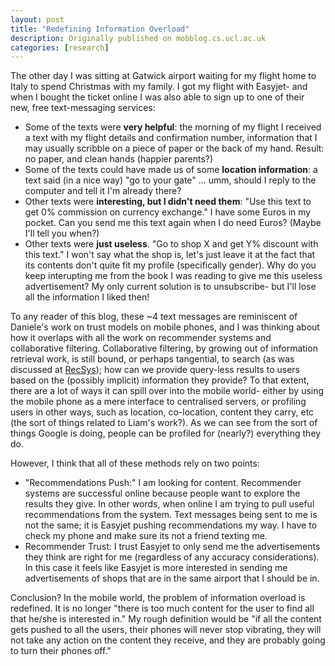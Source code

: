 ```yaml
---
layout: post
title: "Redefining Information Overload"
description: Originally published on mobblog.cs.ucl.ac.uk
categories: [research]
---
```


The other day I was sitting at Gatwick airport waiting for my flight home to Italy to spend Christmas with my family. I got my flight with Easyjet- and when I bought the ticket online I was also able to sign up to one of their new, free text-messaging services:
* Some of the texts were **very helpful**: the morning of my flight I received a text with my flight details and confirmation number, information that I may usually scribble on a piece of paper or the back of my hand. Result: no paper, and clean hands (happier parents?)
* Some of the texts could have made us of some **location information**: a text said (in a nice way) "go to your gate" ... umm, should I reply to the computer and tell it I'm already there?
* Other texts were **interesting, but I didn't need them**: "Use this text to get 0% commission on currency exchange." I have some Euros in my pocket. Can you send me this text again when I do need Euros? (Maybe I'll tell you when?)
* Other texts were **just useless**. "Go to shop X and get Y% discount with this text." I won't say what the shop is, let's just leave it at the fact that its contents don't quite fit my profile (specifically gender). Why do you keep interupting me from the book I was reading to give me this useless advertisement? My only current solution is to unsubscribe- but I'll lose all the information I liked then!

To any reader of this blog, these \~4 text messages are reminiscent of Daniele's work on trust models on mobile phones, and I was thinking about how it overlaps with all the work on recommender systems and collaborative filtering. Collaborative filtering, by growing out of information retrieval work, is still bound, or perhaps tangential, to search (as was discussed at <a href="http://mobblog.cs.ucl.ac.uk/2007/10/23/recsys-2007/">RecSys</a>); how can we provide query-less results to users based on the (possibly implicit) information they provide? To that extent, there are a lot of ways it can spill over into the mobile world- either by using the mobile phone as a mere interface to centralised servers, or profiling users in other ways, such as location, co-location, content they carry, etc (the sort of things related to Liam's work?). As we can see from the sort of things Google is doing, people can be profiled for (nearly?) everything they do.

However, I think that all of these methods rely on two points:
* "Recommendations Push:" I am looking for content. Recommender systems are successful online because people want to explore the results they give. In other words, when online I am trying to pull useful recommendations from the system. Text messages being sent to me is not the same; it is Easyjet pushing recommendations my way. I have to check my phone and make sure its not a friend texting me.
* Recommender Trust: I trust Easyjet to only send me the advertisements they think are right for me (regardless of any accuracy considerations). In this case it feels like Easyjet is more interested in sending me advertisements of shops that are in the same airport that I should be in.

Conclusion? In the mobile world, the problem of information overload is redefined. It is no longer "there is too much content for the user to find all that he/she is interested in."  My rough definition would be "if all the content gets pushed to all the users, their phones will never stop vibrating, they will not take any action on the content they receive, and they are probably going to turn their phones off."


